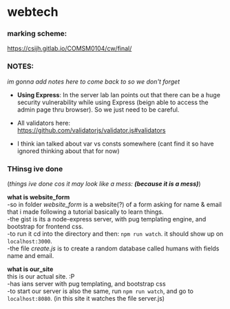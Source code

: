 # webtech

### marking scheme:
https://csijh.gitlab.io/COMSM0104/cw/final/

### NOTES:
_im gonna add notes here to come back to so we don't forget_  
* **Using Express**: In the server lab Ian points out that there can be a huge security vulnerability while using Express (beign able to access the admin page thru browser). So we just need to be careful.

* All validators here:  
https://github.com/validatorjs/validator.js#validators

* I think ian talked about var vs consts somewhere (cant find it so have ignored thinking about that for now)

### THinsg ive done
(_things ive done cos it may look like a mess:_  ___(because it is a mess)___)  

**what is website_form**  
-so in folder *website_form* is a website(?) of a form asking for name & email that i made following a tutorial basically to learn things.  
-the gist is its a node-express server, with pug templating engine, and bootstrap for frontend css.  
-to run it cd into the directory and then: ```npm run watch```. it should show up on ```localhost:3000```.  
-the file _create.js_ is to create a random database called humans with fields name and email.

**what is our_site**  
this is our actual site. :P  
-has ians server with pug templating, and bootstrap css  
-to start our server is also the same, run ```npm run watch```, and go to ```localhost:8080```. (in this site it watches the file server.js) 
